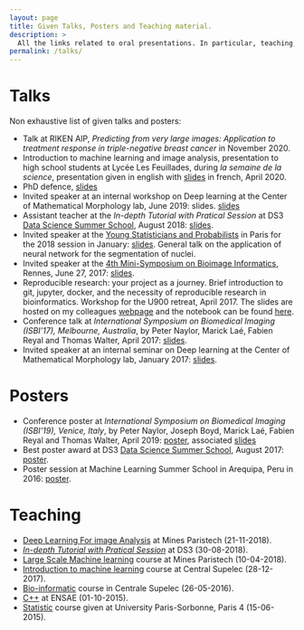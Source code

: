 ```yaml
---
layout: page
title: Given Talks, Posters and Teaching material.
description: >
  All the links related to oral presentations. In particular, teaching, talks and posters.
permalink: /talks/
---
```


# Talks
Non exhaustive list of given talks and posters: 
- Talk at RIKEN AIP, *Predicting from very large images: Application to treatment response in triple-negative breast cancer* in November 2020.
- Introduction to machine learning and image analysis, presentation to high school students at Lycée Les Feuillades, during *la semaine de la science*, presentation given in english with [slides](http://members.cbio.mines-paristech.fr/~pnaylor/talks/NaylorP_Montpellier_presentation.pdf) in french, April 2020.
- PhD defence, [slides](http://members.cbio.mines-paristech.fr/~pnaylor/Downloads/PNaylor_defence.pdf)
- Invited speaker at an internal workshop on Deep learning at the Center of Mathematical Morphology lab, June 2019: slides. [slides](http://members.cbio.mines-paristech.fr/~pnaylor/talks/fontainebleau_DL_workshop_presentation.pdf)
- Assistant teacher at the *In-depth Tutorial with Pratical Session* at DS3 [Data Science Summer School](http://www.ds3-datascience-polytechnique.fr), August 2018: [slides](http://members.cbio.mines-paristech.fr/~pnaylor/talks/PresentationDS3_2018.pdf).
- Invited speaker at the [Young Statisticians and Probabilists](https://www.sfds.asso.fr/fr/jeunes_statisticiens/manifestations/journees_ysp/564-accueil_ysp/) in Paris for the 2018 session in January: [slides](http://members.cbio.mines-paristech.fr/~pnaylor/talks/DeepNeuralNetworksForNucleiSegmentationIntro.pdf). General talk on the application of neural network for the segmentation of nuclei.
- Invited speaker at the [4th Mini-Symposium on Bioimage Informatics](https://france-bioimaging.org/fbi-special-events/4th-mini-symposium-on-bioimage-informatics/), Rennes, June 27, 2017: [slides](http://members.cbio.mines-paristech.fr/~pnaylor/talks/MiniSymposiumRennes2017.pdf).
- Reproducible research: your project as a journey. Brief introduction to git, jupyter, docker, and the necessity of reproducible research in bioinformatics. Workshop for the U900 retreat, April 2017. The slides are hosted on my colleagues [webpage](http://hclimente.eu/) and the notebook can be found [here](https://github.com/PeterJackNaylor/ReproducibleResearch/blob/master/Jupyter%20notebooks.ipynb).
- Conference talk at *International Symposium on Biomedical Imaging (ISBI’17), Melbourne, Australia*, by Peter Naylor, Marick Laé, Fabien Reyal and Thomas Walter, April 2017: [slides](http://members.cbio.mines-paristech.fr/~pnaylor/talks/IsbiConference2017.pdf).
- Invited speaker at an internal seminar on Deep learning at the Center of Mathematical Morphology lab, January 2017: [slides](http://members.cbio.mines-paristech.fr/~pnaylor/talks/CMM_InternalSeminar2017.pdf).

# Posters
- Conference poster at *International Symposium on Biomedical Imaging (ISBI’19), Venice, Italy*, by Peter Naylor, Joseph Boyd, Marick Laé, Fabien Reyal and Thomas Walter, April 2019: [poster](http://members.cbio.mines-paristech.fr/~pnaylor/posters/isbi2019_poster.pdf), associated [slides](http://members.cbio.mines-paristech.fr/~pnaylor/talks/isbi2019_presentation.pdf)
- Best poster award at DS3 [Data Science Summer School](http://www.ds3-datascience-polytechnique.fr), August 2017: [poster](http://members.cbio.mines-paristech.fr/~pnaylor/posters/Poster_DS3_2017.pdf).
- Poster session at Machine Learning Summer School in Arequipa, Peru in 2016: [poster](http://members.cbio.mines-paristech.fr/~pnaylor/Downloads/PosterMLSS2016.pdf).


# Teaching
- [Deep Learning For image Analysis](/talks/dlfia) at Mines Paristech (21-11-2018).
- [*In-depth Tutorial with Pratical Session*](/talks/ds3) at DS3 (30-08-2018).
- [Large Scale Machine learning](/talks/lsml) course at Mines Paristech (10-04-2018).
- [Introduction to machine learning](/talks/intro-ml) course at Central Supelec (28-12-2017).
- [Bio-informatic](/talks/bioinfo) course in Centrale Supelec (26-05-2016).
- [C++](/talks/cplusplus) at ENSAE (01-10-2015).
- [Statistic](/talks/cours_sociologie) course given at University Paris-Sorbonne, Paris 4 (15-06-2015).
